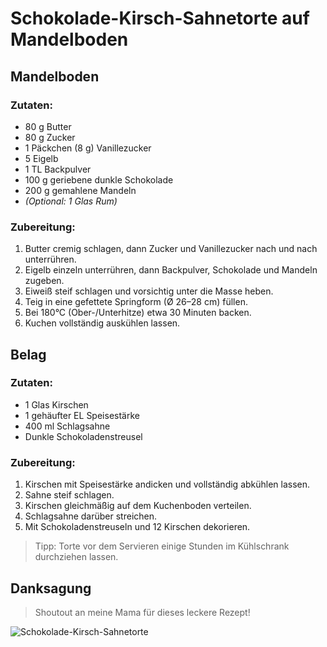 # Schokolade-Kirsch-Sahnetorte auf Mandelboden  

## Mandelboden  
### Zutaten:  
- 80 g Butter  
- 80 g Zucker  
- 1 Päckchen (8 g) Vanillezucker  
- 5 Eigelb  
- 1 TL Backpulver  
- 100 g geriebene dunkle Schokolade  
- 200 g gemahlene Mandeln  
- *(Optional: 1 Glas Rum)*  

### Zubereitung:  
1. Butter cremig schlagen, dann Zucker und Vanillezucker nach und nach unterrühren.  
2. Eigelb einzeln unterrühren, dann Backpulver, Schokolade und Mandeln zugeben.  
3. Eiweiß steif schlagen und vorsichtig unter die Masse heben.  
4. Teig in eine gefettete Springform (Ø 26–28 cm) füllen.  
5. Bei 180°C (Ober-/Unterhitze) etwa 30 Minuten backen.  
6. Kuchen vollständig auskühlen lassen.  

## Belag  
### Zutaten:  
- 1 Glas Kirschen  
- 1 gehäufter EL Speisestärke  
- 400 ml Schlagsahne  
- Dunkle Schokoladenstreusel  

### Zubereitung:  
1. Kirschen mit Speisestärke andicken und vollständig abkühlen lassen.  
2. Sahne steif schlagen.  
3. Kirschen gleichmäßig auf dem Kuchenboden verteilen.  
4. Schlagsahne darüber streichen.  
5. Mit Schokoladenstreuseln und 12 Kirschen dekorieren.  

> Tipp: Torte vor dem Servieren einige Stunden im Kühlschrank durchziehen lassen.

## Danksagung  
> Shoutout an meine Mama für dieses leckere Rezept!

![Schokolade-Kirsch-Sahnetorte](pictures/chocolate_cherry_cream_cake_on_almond_base.png)
